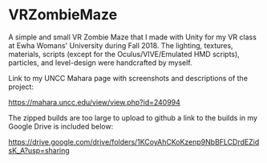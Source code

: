# VRZombieMaze
A simple and small VR Zombie Maze that I made with Unity for my VR class at Ewha Womans' University during Fall 2018.
The lighting, textures, materials, scripts (except for the Oculus/VIVE/Emulated HMD scripts), particles, and level-design were handcrafted by myself.

Link to my UNCC Mahara page with screenshots and descriptions of the project:

https://mahara.uncc.edu/view/view.php?id=240994

The zipped builds are too large to upload to github a link to the builds in my Google Drive is included below:

https://drive.google.com/drive/folders/1KCoyAhCKoKzenp9NbBFLCDrdEZidsK_A?usp=sharing
